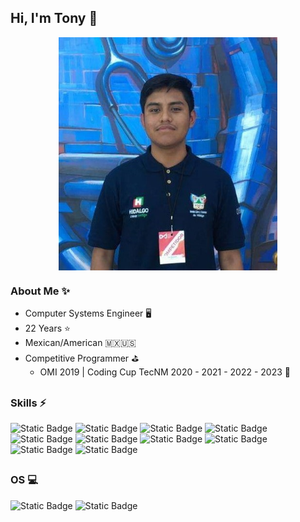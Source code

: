 ## Hi, I'm Tony 💙

<figure align="center" width="400"> 
  <img align="center" alt="my photo" src="profile-min.jpg" width="350" height="373">
</figure>

### About Me ✨
- Computer Systems Engineer 🖥️
- 22 Years ⭐
- Mexican/American 🇲🇽🇺🇸
- Competitive Programmer ⛳
  - OMI 2019 | Coding Cup TecNM 2020 - 2021 - 2022 - 2023 🥉

##
### Skills ⚡
![Static Badge](https://img.shields.io/badge/JavaScript-0?style=flat&logo=JavaScript&color=%23000)
![Static Badge](https://img.shields.io/badge/TypeScript-0?style=flat&logo=TypeScript&color=%23000)
![Static Badge](https://img.shields.io/badge/Docker-0?style=flat&logo=Docker&color=%23000)
![Static Badge](https://img.shields.io/badge/HTML-0?style=flat&logo=HTML5&color=%23000)
![Static Badge](https://img.shields.io/badge/CSS-0?style=flat&logo=CSS3&color=%23000)
![Static Badge](https://img.shields.io/badge/TailwindCSS-0?style=flat&logo=TailwindCSS&color=%23000)
![Static Badge](https://img.shields.io/badge/Node-0?style=flat&logo=Node.js&color=%23000)
![Static Badge](https://img.shields.io/badge/ReactJS-0?style=flat&logo=React&color=%23000)
![Static Badge](https://img.shields.io/badge/Git-0?style=flat&logo=Git&color=%23000)
![Static Badge](https://img.shields.io/badge/C%2B%2B-0?style=flat&logo=Cplusplus&color=%23000)

##
### OS 💻
![Static Badge](https://img.shields.io/badge/Windows-0?style=flat&logo=Windows&color=%23000)
![Static Badge](https://img.shields.io/badge/Linux-0?style=flat&logo=Linux&logoColor=%23FFF&color=%23000)